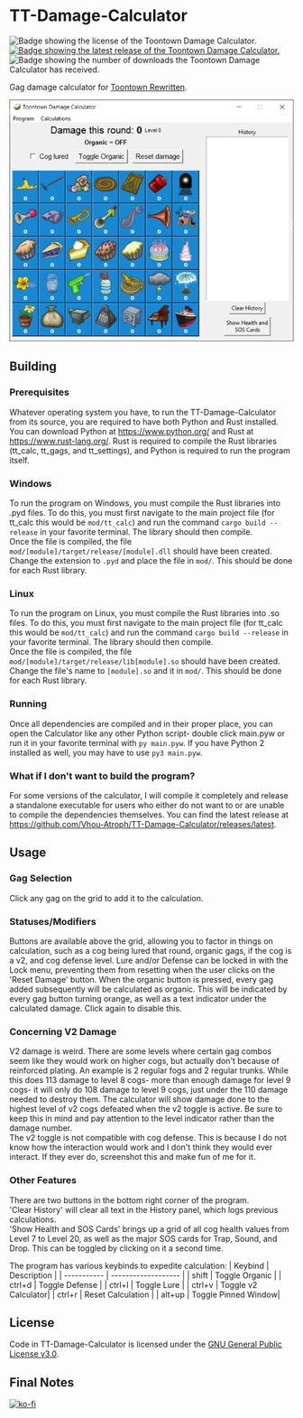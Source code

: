 # TT-Damage-Calculator

![Badge showing the license of the Toontown Damage Calculator.](https://img.shields.io/github/license/Vhou-Atroph/TT-Damage-Calculator) [![Badge showing the latest release of the Toontown Damage Calculator.](https://img.shields.io/github/v/release/Vhou-Atroph/TT-Damage-Calculator)](https://github.com/Vhou-Atroph/TT-Damage-Calculator/releases/latest) ![Badge showing the number of downloads the Toontown Damage Calculator has received.](https://img.shields.io/github/downloads/Vhou-Atroph/TT-Damage-Calculator/total)

 Gag damage calculator for [Toontown Rewritten](https://toontownrewritten.com/).

![The Program](https://github.com/Vhou-Atroph/TT-Damage-Calculator/blob/main/preview.png?raw=true)

## Building

### Prerequisites

Whatever operating system you have, to run the TT-Damage-Calculator from its source, you are required to have both Python and Rust installed. You can download Python at <https://www.python.org/> and Rust at <https://www.rust-lang.org/>. Rust is required to compile the Rust libraries (tt_calc, tt_gags, and tt_settings), and Python is required to run the program itself.

### Windows

To run the program on Windows, you must compile the Rust libraries into .pyd files. To do this, you must first navigate to the main project file (for tt_calc this would be `mod/tt_calc`) and run the command `cargo build --release` in your favorite terminal. The library should then compile.  
Once the file is compiled, the file `mod/[module]/target/release/[module].dll` should have been created. Change the extension to `.pyd` and place the file in `mod/`. This should be done for each Rust library.

### Linux

To run the program on Linux, you must compile the Rust libraries into .so files. To do this, you must first navigate to the main project file (for tt_calc this would be `mod/tt_calc`) and run the command `cargo build --release` in your favorite terminal. The library should then compile.  
Once the file is compiled, the file `mod/[module]/target/release/lib[module].so` should have been created. Change the file's name to `[module].so` and it in `mod/`. This should be done for each Rust library.

### Running

Once all dependencies are compiled and in their proper place, you can open the Calculator like any other Python script- double click main.pyw or run it in your favorite terminal with `py main.pyw`. If you have Python 2 installed as well, you may have to use `py3 main.pyw`.

### What if I don't want to build the program?

For some versions of the calculator, I will compile it completely and release a standalone executable for users who either do not want to or are unable to compile the dependencies themselves. You can find the latest release at <https://github.com/Vhou-Atroph/TT-Damage-Calculator/releases/latest>.

## Usage

### Gag Selection

Click any gag on the grid to add it to the calculation.

### Statuses/Modifiers

Buttons are available above the grid, allowing you to factor in things on calculation, such as a cog being lured that round, organic gags, if the cog is a v2, and cog defense level. Lure and/or Defense can be locked in with the Lock menu, preventing them from resetting when the user clicks on the 'Reset Damage' button. When the organic button is pressed, every gag added subsequently will be calculated as organic. This will be indicated by every gag button turning orange, as well as a text indicator under the calculated damage. Click again to disable this.  

### Concerning V2 Damage

V2 damage is weird. There are some levels where certain gag combos seem like they would work on higher cogs, but actually don't because of reinforced plating. An example is 2 regular fogs and 2 regular trunks. While this does 113 damage to level 8 cogs- more than enough damage for level 9 cogs- it will only do 108 damage to level 9 cogs, just under the 110 damage needed to destroy them. The calculator will show damage done to the highest level of v2 cogs defeated when the v2 toggle is active. Be sure to keep this in mind and pay attention to the level indicator rather than the damage number.  
The v2 toggle is not compatible with cog defense. This is because I do not know how the interaction would work and I don't think they would ever interact. If they ever do, screenshot this and make fun of me for it.  

### Other Features

There are two buttons in the bottom right corner of the program.  
'Clear History' will clear all text in the History panel, which logs previous calculations.  
'Show Health and SOS Cards' brings up a grid of all cog health values from Level 7 to Level 20, as well as the major SOS cards for Trap, Sound, and Drop. This can be toggled by clicking on it a second time.

The program has various keybinds to expedite calculation:
| Keybind     | Description         |
| ----------- | ------------------- |
| shift       | Toggle Organic      |
| ctrl+d      | Toggle Defense      |
| ctrl+l      | Toggle Lure         |
| ctrl+v      | Toggle v2 Calculator|
| ctrl+r      | Reset Calculation   |
| alt+up      | Toggle Pinned Window|

## License

Code in TT-Damage-Calculator is licensed under the [GNU General Public License v3.0](/LICENSE).

## Final Notes

[![ko-fi](https://ko-fi.com/img/githubbutton_sm.svg)](https://ko-fi.com/I2I65IWZG)
